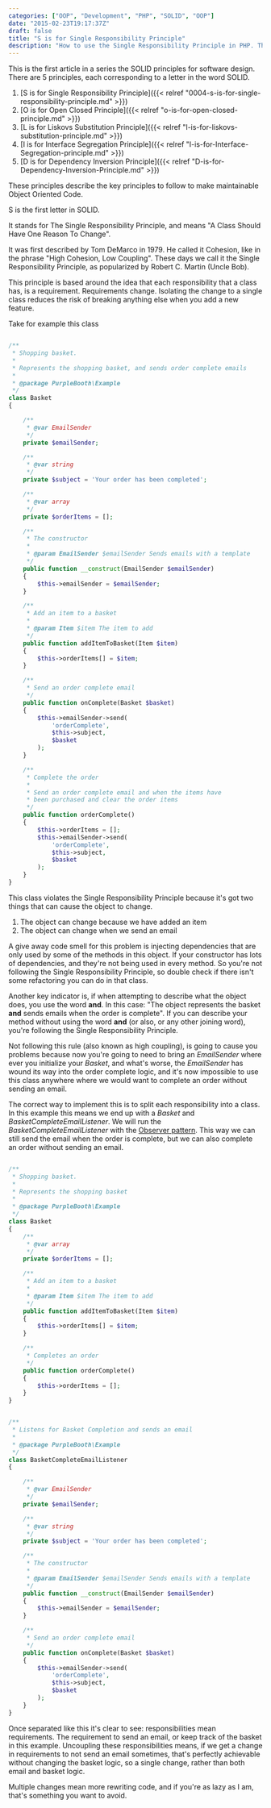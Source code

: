 ```yaml
---
categories: ["OOP", "Development", "PHP", "SOLID", "OOP"]
date: "2015-02-23T19:17:37Z"
draft: false
title: "S is for Single Responsibility Principle"
description: "How to use the Single Responsibility Principle in PHP. The first in a series on SOLID."
---
```


This is the first article in a series the SOLID principles for software design. There are 5 principles, each corresponding to a letter in the word SOLID.

1.  [S is for Single Responsibility Principle]({{< relref "0004-s-is-for-single-responsibility-principle.md" >}})
2.  [O is for Open Closed Principle]({{< relref "o-is-for-open-closed-principle.md" >}})
3.  [L is for Liskovs Substitution Principle]({{< relref "l-is-for-liskovs-substitution-principle.md" >}})
4.  [I is for Interface Segregation Principle]({{< relref "I-is-for-Interface-Segregation-principle.md" >}})
5.  [D is for Dependency Inversion Principle]({{< relref "D-is-for-Dependency-Inversion-Principle.md" >}})

These principles describe the key principles to follow to make maintainable Object Oriented Code.

S is the first letter in SOLID.

It stands for The Single Responsibility Principle, and means "A Class Should Have One Reason To Change".

It was first described by Tom DeMarco in 1979. He called it Cohesion, like in the phrase "High Cohesion, Low Coupling". These days we call it the Single Responsibility Principle, as popularized by Robert C. Martin (Uncle Bob).

This principle is based around the idea that each responsibility that a class has, is a requirement. Requirements change. Isolating the change to a single class reduces the risk of breaking anything else when you add a new feature.

Take for example this class

```php

/**
 * Shopping basket.
 *
 * Represents the shopping basket, and sends order complete emails
 *
 * @package PurpleBooth\Example
 */
class Basket
{

    /**
     * @var EmailSender
     */
    private $emailSender;

    /**
     * @var string
     */
    private $subject = 'Your order has been completed';

    /**
     * @var array
     */
    private $orderItems = [];

    /**
     * The constructor
     *
     * @param EmailSender $emailSender Sends emails with a template
     */
    public function __construct(EmailSender $emailSender)
    {
        $this->emailSender = $emailSender;
    }

    /**
     * Add an item to a basket
     *
     * @param Item $item The item to add
     */
    public function addItemToBasket(Item $item)
    {
        $this->orderItems[] = $item;
    }

    /**
     * Send an order complete email
     */
    public function onComplete(Basket $basket)
    {
        $this->emailSender->send(
            'orderComplete',
            $this->subject,
            $basket
        );
    }

    /**
     * Complete the order
     *
     * Send an order complete email and when the items have
     * been purchased and clear the order items
     */
    public function orderComplete()
    {
        $this->orderItems = [];
        $this->emailSender->send(
            'orderComplete',
            $this->subject,
            $basket
        );
    }
}
```

This class violates the Single Responsibility Principle because it's got two things that can cause the object to change.

1.  The object can change because we have added an item
2.  The object can change when we send an email

A give away code smell for this problem is injecting dependencies that are only used by some of the methods in this object. If your constructor has lots of dependencies, and they're not being used in every method. So you're not following the Single Responsibility Principle, so double check if there isn't some refactoring you can do in that class.

Another key indicator is, if when attempting to describe what the object does, you use the word **and**. In this case: "The object represents the basket **and** sends emails when the order is complete". If you can describe your method without using the word **and** (or also, or any other joining word), you're following the Single Responsibility Principle.

Not following this rule (also known as high coupling), is going to cause you problems because now you're going to need to bring an _EmailSender_ where ever you initialize your _Basket_, and what's worse, the _EmailSender_ has wound its way into the order complete logic, and it's now impossible to use this class anywhere where we would want to complete an order without sending an email.

The correct way to implement this is to split each responsibility into a class. In this example this means we end up with a _Basket_ and _BasketCompleteEmailListener_. We will run the _BasketCompleteEmailListener_ with the [Observer pattern](https://en.wikipedia.org/wiki/Observer_pattern). This way we can still send the email when the order is complete, but we can also complete an order without sending an email.

```php

/**
 * Shopping basket.
 *
 * Represents the shopping basket
 *
 * @package PurpleBooth\Example
 */
class Basket
{
    /**
     * @var array
     */
    private $orderItems = [];

    /**
     * Add an item to a basket
     *
     * @param Item $item The item to add
     */
    public function addItemToBasket(Item $item)
    {
        $this->orderItems[] = $item;
    }

    /**
     * Completes an order
     */
    public function orderComplete()
    {
        $this->orderItems = [];
    }
}

```

```php

/**
 * Listens for Basket Completion and sends an email
 *
 * @package PurpleBooth\Example
 */
class BasketCompleteEmailListener
{

    /**
     * @var EmailSender
     */
    private $emailSender;

    /**
     * @var string
     */
    private $subject = 'Your order has been completed';

    /**
     * The constructor
     *
     * @param EmailSender $emailSender Sends emails with a template
     */
    public function __construct(EmailSender $emailSender)
    {
        $this->emailSender = $emailSender;
    }

    /**
     * Send an order complete email
     */
    public function onComplete(Basket $basket)
    {
        $this->emailSender->send(
            'orderComplete',
            $this->subject,
            $basket
        );
    }
}
```

Once separated like this it's clear to see: responsibilities mean requirements. The requirement to send an email, or keep track of the basket in this example. Uncoupling these responsibilities means, if we get a change in requirements to not send an email sometimes, that's perfectly achievable without changing the basket logic, so a single change, rather than both email and basket logic.

Multiple changes mean more rewriting code, and if you're as lazy as I am, that's something you want to avoid.
